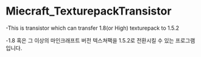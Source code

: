 # Miecraft_TexturepackTransistor

-This is transistor which can transfer 1.8(or High) texturepack to 1.5.2

-1.8 혹은 그 이상의 마인크래프트 버전 텍스쳐팩을 1.5.2로 전환시킬 수 있는 프로그램입니다.

